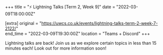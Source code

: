 +++
title = "⚡ Lightning Talks [Term 2, Week 9]"
date = "2022-03-09T18:00:00Z"

[extra]
original = "https://uwcs.co.uk/events/lightning-talks-term-2-week-7-2122/"    
end_time = "2022-03-09T19:30:00Z"
location = "Teams + Discord"
+++

Lightning talks are back\! Join us as we explore certain topics in less than 15 minutes each\! Look out for more information soon\!

